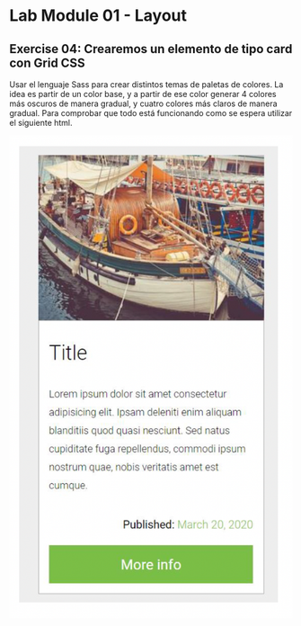 # Lab Module 01 - Layout

## Exercise 04: Crearemos un elemento de tipo card con Grid CSS

Usar el lenguaje Sass para crear distintos temas de paletas de colores.
La idea es partir de un color base, y a partir de ese color generar 4 colores más oscuros de manera gradual, y cuatro colores más claros de manera gradual.
Para comprobar que todo está funcionando como se espera utilizar el siguiente html.

![imagen barco](https://github.com/elevalgue/ejercicios-master-frontend/blob/main/module-01-layout/exercise-04/images/lab-01-ex-04.png)
